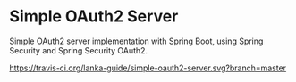 # Simple OAuth2 Server
Simple OAuth2 server implementation with Spring Boot, using Spring Security and Spring Security OAuth2.

https://travis-ci.org/lanka-guide/simple-oauth2-server.svg?branch=master
